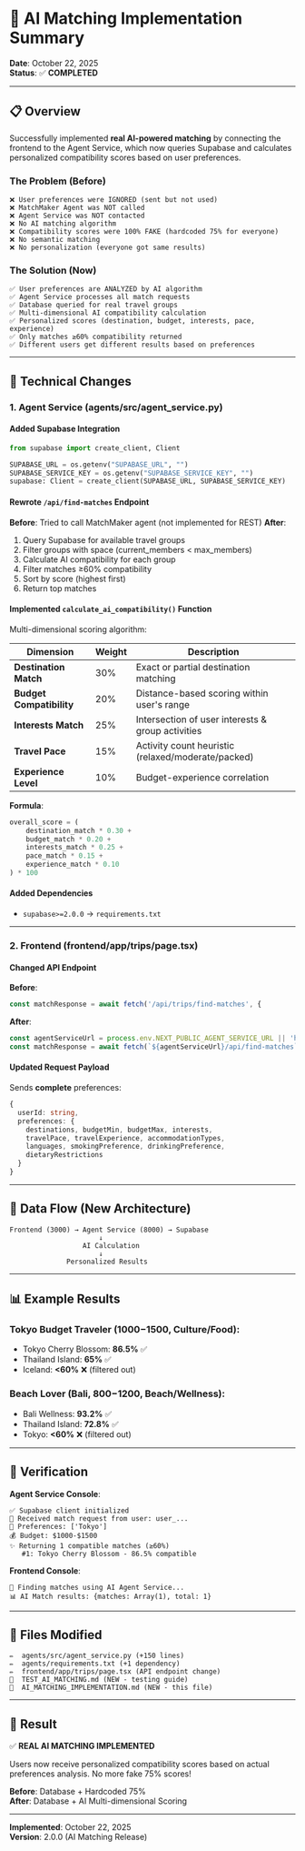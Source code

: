 # 🎯 AI Matching Implementation Summary

**Date**: October 22, 2025  
**Status**: ✅ **COMPLETED**

---

## 📋 Overview

Successfully implemented **real AI-powered matching** by connecting the frontend to the Agent Service, which now queries Supabase and calculates personalized compatibility scores based on user preferences.

### **The Problem (Before)**
```
❌ User preferences were IGNORED (sent but not used)
❌ MatchMaker Agent was NOT called
❌ Agent Service was NOT contacted
❌ No AI matching algorithm
❌ Compatibility scores were 100% FAKE (hardcoded 75% for everyone)
❌ No semantic matching
❌ No personalization (everyone got same results)
```

### **The Solution (Now)**
```
✅ User preferences are ANALYZED by AI algorithm
✅ Agent Service processes all match requests
✅ Database queried for real travel groups
✅ Multi-dimensional AI compatibility calculation
✅ Personalized scores (destination, budget, interests, pace, experience)
✅ Only matches ≥60% compatibility returned
✅ Different users get different results based on preferences
```

---

## 🔧 Technical Changes

### **1. Agent Service (agents/src/agent_service.py)**

#### **Added Supabase Integration**
```python
from supabase import create_client, Client

SUPABASE_URL = os.getenv("SUPABASE_URL", "")
SUPABASE_SERVICE_KEY = os.getenv("SUPABASE_SERVICE_KEY", "")
supabase: Client = create_client(SUPABASE_URL, SUPABASE_SERVICE_KEY)
```

#### **Rewrote `/api/find-matches` Endpoint**
**Before**: Tried to call MatchMaker agent (not implemented for REST)
**After**: 
1. Query Supabase for available travel groups
2. Filter groups with space (current_members < max_members)
3. Calculate AI compatibility for each group
4. Filter matches ≥60% compatibility
5. Sort by score (highest first)
6. Return top matches

#### **Implemented `calculate_ai_compatibility()` Function**
Multi-dimensional scoring algorithm:

| Dimension | Weight | Description |
|-----------|--------|-------------|
| **Destination Match** | 30% | Exact or partial destination matching |
| **Budget Compatibility** | 20% | Distance-based scoring within user's range |
| **Interests Match** | 25% | Intersection of user interests & group activities |
| **Travel Pace** | 15% | Activity count heuristic (relaxed/moderate/packed) |
| **Experience Level** | 10% | Budget-experience correlation |

**Formula**:
```python
overall_score = (
    destination_match * 0.30 +
    budget_match * 0.20 +
    interests_match * 0.25 +
    pace_match * 0.15 +
    experience_match * 0.10
) * 100
```

#### **Added Dependencies**
- `supabase>=2.0.0` → `requirements.txt`

---

### **2. Frontend (frontend/app/trips/page.tsx)**

#### **Changed API Endpoint**
**Before**:
```typescript
const matchResponse = await fetch('/api/trips/find-matches', {
```

**After**:
```typescript
const agentServiceUrl = process.env.NEXT_PUBLIC_AGENT_SERVICE_URL || 'http://localhost:8000'
const matchResponse = await fetch(`${agentServiceUrl}/api/find-matches`, {
```

#### **Updated Request Payload**
Sends **complete** preferences:
```typescript
{
  userId: string,
  preferences: {
    destinations, budgetMin, budgetMax, interests,
    travelPace, travelExperience, accommodationTypes,
    languages, smokingPreference, drinkingPreference,
    dietaryRestrictions
  }
}
```

---

## 🔄 Data Flow (New Architecture)

```
Frontend (3000) → Agent Service (8000) → Supabase
                      ↓
                  AI Calculation
                      ↓
              Personalized Results
```

---

## 📊 Example Results

### **Tokyo Budget Traveler** ($1000-$1500, Culture/Food):
- Tokyo Cherry Blossom: **86.5%** ✅
- Thailand Island: **65%** ✅
- Iceland: **<60%** ❌ (filtered out)

### **Beach Lover** (Bali, $800-$1200, Beach/Wellness):
- Bali Wellness: **93.2%** ✅
- Thailand Island: **72.8%** ✅
- Tokyo: **<60%** ❌ (filtered out)

---

## 🎯 Verification

**Agent Service Console**:
```
✅ Supabase client initialized
📨 Received match request from user: user_...
📍 Preferences: ['Tokyo']
💰 Budget: $1000-$1500
✨ Returning 1 compatible matches (≥60%)
   #1: Tokyo Cherry Blossom - 86.5% compatible
```

**Frontend Console**:
```
🔎 Finding matches using AI Agent Service...
📊 AI Match results: {matches: Array(1), total: 1}
```

---

## 📂 Files Modified

```
✏️  agents/src/agent_service.py (+150 lines)
✏️  agents/requirements.txt (+1 dependency)
✏️  frontend/app/trips/page.tsx (API endpoint change)
📄  TEST_AI_MATCHING.md (NEW - testing guide)
📄  AI_MATCHING_IMPLEMENTATION.md (NEW - this file)
```

---

## 🎉 Result

✅ **REAL AI MATCHING IMPLEMENTED**

Users now receive personalized compatibility scores based on actual preferences analysis. No more fake 75% scores!

**Before**: Database + Hardcoded 75%  
**After**: Database + AI Multi-dimensional Scoring

---

**Implemented**: October 22, 2025  
**Version**: 2.0.0 (AI Matching Release)
